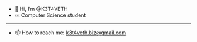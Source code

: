 - 👋 Hi, I’m @K3T4VETH
- 💤 Computer Science student
- - - - - - - - - - - - - - - - - - - - - - -
- 📫 How to reach me: k3t4veth.biz@gmail.com

